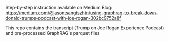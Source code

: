 Step-by-step instruction available on Medium Blog: 
https://medium.com/@jasontsangtszhin/using-graphrag-to-break-down-donald-trumps-podcast-with-joe-rogan-302bc9752a8f

This repo contains the transcript (Trump on Joe Rogan Experience Podcast) and pre-processed GraphRAG's parquet files

